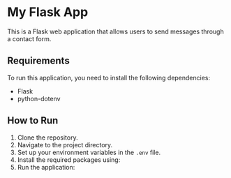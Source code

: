 # My Flask App

This is a Flask web application that allows users to send messages through a contact form.

## Requirements

To run this application, you need to install the following dependencies:

- Flask
- python-dotenv

## How to Run

1. Clone the repository.
2. Navigate to the project directory.
3. Set up your environment variables in the `.env` file.
4. Install the required packages using:
5. Run the application:
